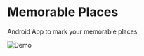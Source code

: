 # Memorable Places

Android App to mark your memorable places


![Demo](screenshot/memorablePlaces.gif)